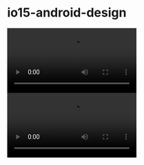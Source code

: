 # io15-android-design

![alt tag](https://pratamawijaya.com/wp-content/uploads/2015/05/video.mp4)
![alt tag](https://github.com/pratamawijaya/io15-android-design/blob/master/art/video.mp4)
